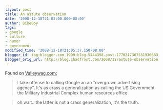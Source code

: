 ```yaml
---
layout: post
title: An astute observation
date: '2008-12-18T21:03:00.000-08:00'
author: BikeBoy
tags:
- google
- culture
- humor
- government
modified_time: '2008-12-18T21:05:37.150-08:00'
blogger_id: tag:blogger.com,1999:blog-5444398.post-1770217307531936683
blogger_orig_url: http://blog.chadfrost.com/2008/12/astute-observation.html
---
```


Found on 
[Valleywag.com:](http://valleywag.com/5101367/googles-austerity-campaign) 
> I take offense to calling Google an an "overgrown advertising agency". It's as 
crass a generalization as calling the US Government the Military Industrial 
Complex human resources office.

> oh wait...the latter is not a crass 
generalization, it's the truth.
